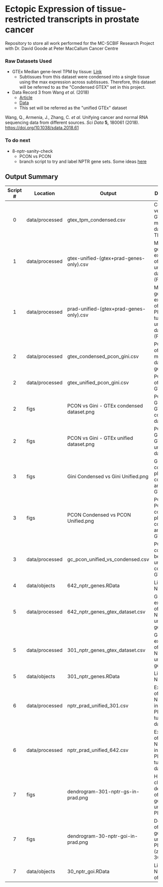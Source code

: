 # Ectopic Expression of tissue-restricted transcripts in prostate cancer
Repository to store all work performed for the MC-SCBIF Research Project with Dr. David Goode at Peter MacCallum Cancer Centre

### Raw Datasets Used
- GTEx Median gene-level TPM by tissue: [Link](https://www.gtexportal.org/home/datasets)
  - Subtissues from this dataset were condensed into a single tissue using the max expression across subtissues. Therefore, this dataset will be referred to as the "Condensed GTEX" set in this project.
- Data Record 3 from Wang *et al.* (2018)
  - [Article](https://www.nature.com/articles/sdata201861)
  - [Data](https://figshare.com/articles/dataset/Data_record_3/5330593)
  - This set will be referred as the "unified GTEx" dataset
  
Wang, Q., Armenia, J., Zhang, C. *et al.* Unifying cancer and normal RNA sequencing data from different sources. *Sci Data* **5,** 180061 (2018). https://doi.org/10.1038/sdata.2018.61

### To do next
- 8-nptr-sanity-check
  - PCON vs PCON
  - branch script to try and label NPTR gene sets. Some ideas [here](https://stackoverflow.com/questions/17713919/two-geom-points-add-a-legend)

## Output Summary

| **Script #** | **Location**   | **Output**                                |                  **Description**                                   |
|:------------:|----------------|-------------------------------------------|--------------------------------------------------------------------|
| 0            | data/processed | gtex_tpm_condensed.csv                    | Condensed version of GTEx median dataset (in TPM)                  |
| 1            | data/processed | gtex-unified-(gtex+prad-genes-only).csv   | Median gene expression of GTEx unified dataset (FPKM)              |
| 1            | data/processed | prad-unified-(gtex+prad-genes-only).csv   | Median gene expression of TCGA PRAD tumour unified dataset (FPKM)  |
| 2            | data/processed | gtex_condensed_pcon_gini.csv              | PCON, GC of GTEx median dataset genes                              |
| 2            | data/processed | gtex_unified_pcon_gini.csv                | PCON, GC of unified GTEx genes                                     |
| 2            | figs           | PCON vs Gini - GTEx condensed dataset.png | PCON vs GC plot - GTEx condensed dataset                           |
| 2            | figs           | PCON vs Gini - GTEx unified dataset.png   | PCON vs GC plot - GTEx unified dataset                             |
| 3            | figs           | Gini Condensed vs Gini Unified.png        | GC vs GC comparison plot of condensed and unified GTEx data        |
| 3            | figs           | PCON Condensed vs PCON Unified.png        | PCON vs PCON comparison plot of condensed and unified GTEx data    |
| 3            | data/processed | gc_pcon_unified_vs_condensed.csv          | PCON, GC comparison between unified and condensed GTEx data        |
| 4            | data/objects   | 642_nptr_genes.RData                      | List of 642 NPTR genes                                             |
| 5            | data/processed | 642_nptr_genes_gtex_dataset.csv           | Gene expression of 642 NPTR GTEx unified genes                     |
| 5            | data/processed | 301_nptr_genes_gtex_dataset.csv           | Gene expression of 301 NPTR GTEx unified genes                     |
| 5            | data/objects   | 301_nptr_genes.RData                      | List of 301 NPTR genes                                             |
| 6            | data/processed | nptr_prad_unified_301.csv                 | Expression of 301 NPTR genes in TCGA PRAD tumour dataset           |
| 6            | data/processed | nptr_prad_unified_642.csv                 | Expression of 642S NPTR genes in TCGA PRAD tumour dataset          |
| 7            | figs           | dendrogram-301-nptr-gs-in-prad.png        | Hierarchical clustered dendrogram of NPTR genes in unified PRAD    |
| 7            | figs           | dendrogram-30-nptr-goi-in-prad.png        | Dendrogram of NPTR genes in unified PRAD (zoomed to 30 GOI)        |
| 7            | data/objects   | 30_nptr_goi.RData                         | List of 30 NPTR genes of interest                                  |


